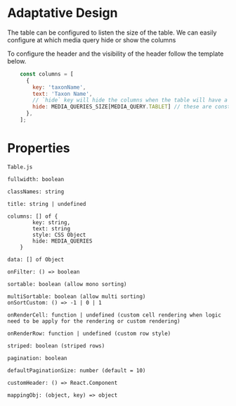 # Adaptative Design

The table can be configured to listen the size of the table.
We can easily configure at which media query hide or show the columns

To configure the header and the visibility of the header follow the template below.

````javascript
    const columns = [
      {
        key: 'taxonName',
        text: 'Taxon Name',
        // `hide` key will hide the columns when the table will have a width inferior at the size configure (`hide` value)
        hide: MEDIA_QUERIES_SIZE[MEDIA_QUERY.TABLET] // these are constant use to easily maintain the code
      },
    ];
````

# Properties

`Table.js`
````
fullwidth: boolean

classNames: string

title: string | undefined

columns: [] of {
        key: string,
        text: string
        style: CSS Object
        hide: MEDIA_QUERIES
    }
    
data: [] of Object

onFilter: () => boolean

sortable: boolean (allow mono sorting)

multiSortable: boolean (allow multi sorting)
onSortCustom: () => -1 | 0 | 1

onRenderCell: function | undefined (custom cell rendering when logic need to be apply for the rendering or custom rendering)

onRenderRow: function | undefined (custom row style)

striped: boolean (striped rows)

pagination: boolean

defaultPaginationSize: number (default = 10)

customHeader: () => React.Component

mappingObj: (object, key) => object
````
